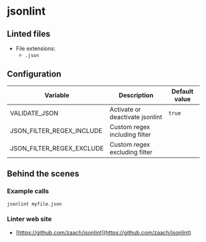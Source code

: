<!-- markdownlint-disable MD033 MD041 -->
<!-- Generated by .automation/build.py, please do not update manually -->
# jsonlint
## Linted files

- File extensions:
  - `.json`
## Configuration

| Variable | Description | Default value |
| ----------------- | -------------- | -------------- |
| VALIDATE_JSON | Activate or deactivate jsonlint | `true` |
| JSON_FILTER_REGEX_INCLUDE | Custom regex including filter |  |
| JSON_FILTER_REGEX_EXCLUDE | Custom regex excluding filter |  |

## Behind the scenes

### Example calls

```shell
jsonlint myfile.json
```

### Linter web site
- [https://github.com/zaach/jsonlint](https://github.com/zaach/jsonlint)

